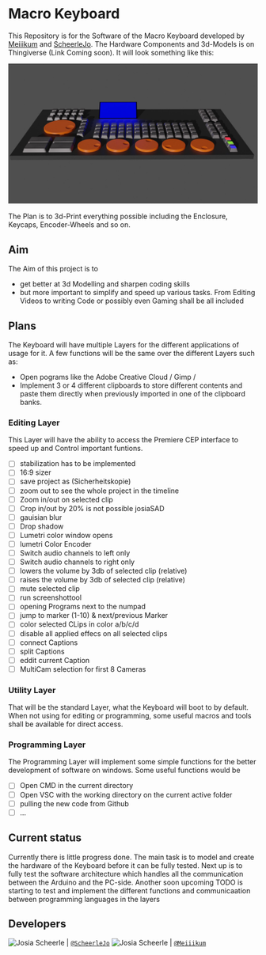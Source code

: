 # Macro Keyboard
This Repository is for the Software of the Macro Keyboard developed by [Meiiikum](https://github.com/Meiiikum) and [ScheerleJo](https://github.com/ScheerleJo). The Hardware Components and 3d-Models is on Thingiverse (Link Coming soon). It will look something like this: 

![Design](img/design.png)

The Plan is to 3d-Print everything possible including the Enclosure, Keycaps, Encoder-Wheels and so on.

## Aim
The Aim of this project is to
- get better at 3d Modelling and sharpen coding skills
- but more important to simplify and speed up various tasks. From Editing Videos to writing Code or possibly even Gaming shall be all included

## Plans
The Keyboard will have multiple Layers for the different applications of usage for it. 
A few functions will be the same over the different Layers such as:
-   Open pograms like the Adobe Creative Cloud / Gimp / 
-   Implement 3 or 4 different clipboards to store different contents and paste them directly when previously imported in one of the clipboard banks.

### Editing Layer
This Layer will have the ability to access the Premiere CEP interface to speed up and Control important funtions.
-   [ ] stabilization has to be implemented
-   [ ] 16:9 sizer
-   [ ] save project as (Sicherheitskopie)
-   [ ] zoom out to see the whole project in the timeline
-   [ ] Zoom in/out on selected clip
-   [ ] Crop in/out by 20% is not possible josiaSAD
-   [ ] gauisian blur
-   [ ] Drop shadow
-   [ ] Lumetri color window opens
-   [ ] lumetri Color Encoder
-   [ ] Switch audio channels to left only
-   [ ] Switch audio channels to right only
-   [ ] lowers the volume by 3db of selected clip (relative)
-   [ ] raises the volume by 3db of selected clip (relative)
-   [ ] mute selected clip
-   [ ] run screenshottool
-   [ ] opening Programs next to the numpad
-   [ ] jump to marker (1-10) & next/previous Marker
-   [ ] color selected CLips in color a/b/c/d
-   [ ] disable all applied effecs on all selected clips
-   [ ] connect Captions
-   [ ] split Captions
-   [ ] eddit current Caption
-   [ ] MultiCam selection for first 8 Cameras
            
### Utility Layer
That will be the standard Layer, what the Keyboard will boot to by default. When not using for editing or programming, some useful macros and tools shall be available for direct access.

### Programming Layer
The Programming Layer will implement some simple functions for the better development of software on windows. 
Some useful functions would be

-   [ ] Open CMD in the current directory
-   [ ] Open VSC with the working directory on the current active folder
-   [ ] pulling the new code from Github
-   [ ] ...

## Current status
Currently there is little progress done. The main task is to model and create the hardware of the Keyboard before it can be fully tested.
Next up is to fully test the software architecture which handles all the communication between the Arduino and the PC-side. Another soon upcoming TODO is starting to test and implement the different functions and communicaation between programming languages in the layers

## Developers
<img src="https://avatars.githubusercontent.com/ScheerleJo"   height="50px" title="Josia Scheerle"/> | [`@ScheerleJo`](https://github.com/ScheerleJo)
<img src="https://avatars.githubusercontent.com/Meiiikum"   height="50px" title="Josia Scheerle"/> | [`@Meiiikum`](https://github.com/Meiiikum)
